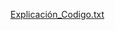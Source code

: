 [Explicación_Codigo.txt](https://github.com/lismalejo/Problema_Recursividad/files/14630985/Explicacion_Codigo.txt)
